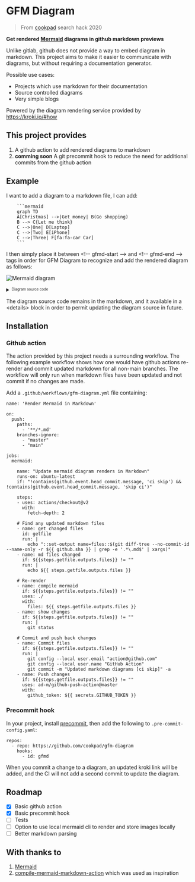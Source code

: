 # GFM Diagram

> From [cookpad](https://cookpad.com) search hack 2020

**Get rendered [Mermaid](https://mermaid-js.github.io/mermaid/#/) diagrams in github markdown previews**

Unlike gitlab, github does not provide a way to embed diagram in markdown. This project aims to make it easier to communicate with diagrams, but without requiring a documentation generator.

Possible use cases:
- Projects which use markdown for their documentation
- Source controlled diagrams
- Very simple blogs

Powered by the diagram rendering service provided by https://kroki.io/#how

## This project provides

1. A github action to add rendered diagrams to markdown
2. **comming soon** A git precommit hook to reduce the need for additional commits from the github action

## Example

I want to add a diagram to a markdown file, I can add:

````
    ```mermaid
    graph TD
    A[Christmas] -->|Get money| B(Go shopping)
    B --> C{Let me think}
    C -->|One| D[Laptop]
    C -->|Two| E[iPhone]
    C -->|Three| F[fa:fa-car Car]
    ```
````
I then simply place it between &lt;!-- gfmd-start --> and &lt;!-- gfmd-end --> tags in order for GFM Diagram to recognize and add the rendered diagram as follows:

<!-- gfmd-start -->
![Mermaid diagram](https://kroki.io/mermaid/svg/eNpLL0osyFAIceFyjHbOKMosLslNLI5V0NW1q3FPLVHIzc9LraxRcNJwz1cozsgvKMjMS9fkcgLJKzhX-4BUpCqUZGTmZddyOYN1-eel1ii4RPskFpTkF8RCBUPK82sUXKMzAzKA5sEFM4pSgWrdotMSrdISdZMTixScE4tiAXpCLw8=)

<details>
<summary><sup><sub>Diagram source code</sub></sup></summary>

```mermaid
graph TD
A[Christmas] -->|Get money| B(Go shopping)
B --> C{Let me think}
C -->|One| D[Laptop]
C -->|Two| E[iPhone]
C -->|Three| F[fa:fa-car Car]
```
</details>
<!-- gfmd-end -->

The diagram source code remains in the markdown, and it available in a &lt;details> block in order to permit updating the diagram source in future.

## Installation

### Github action

The action provided by this project needs a surrounding workflow. The following example workflow shows how one would have github actions re-render and commit updated markdown for all non-main branches. The workflow will only run when markdown files have been updated and not commit if no changes are made.

Add a `.github/workflows/gfm-diagram.yml` file containing:
```
name: 'Render Mermaid in Markdown'

on:
  push:
    paths:
      - '**/*.md'
    branches-ignore:
      - "master"
      - "main"

jobs:
  mermaid:

    name: "Update mermaid diagram renders in Markdown"
    runs-on: ubuntu-latest
    if: "!contains(github.event.head_commit.message, 'ci skip') && !contains(github.event.head_commit.message, 'skip ci')"

    steps:
    - uses: actions/checkout@v2
      with:
        fetch-depth: 2

    # Find any updated markdown files
    - name: get changed files
      id: getfile
      run: |
        echo "::set-output name=files::$(git diff-tree --no-commit-id --name-only -r ${{ github.sha }} | grep -e '.*\.md$' | xargs)"
    - name: md files changed
      if: ${{steps.getfile.outputs.files}} != ""
      run: |
        echo ${{ steps.getfile.outputs.files }}

    # Re-render
    - name: compile mermaid
      if: ${{steps.getfile.outputs.files}} != ""
      uses: ./
      with:
        files: ${{ steps.getfile.outputs.files }}
    - name: show changes
      if: ${{steps.getfile.outputs.files}} != ""
      run: |
        git status

    # Commit and push back changes
    - name: Commit files
      if: ${{steps.getfile.outputs.files}} != ""
      run: |
        git config --local user.email "action@github.com"
        git config --local user.name "GitHub Action"
        git commit -m "Updated markdown diagrams [ci skip]" -a
    - name: Push changes
      if: ${{steps.getfile.outputs.files}} != ""
      uses: ad-m/github-push-action@master
      with:
        github_token: ${{ secrets.GITHUB_TOKEN }}

```

### Precommit hook

In your project, install [precommit](https://pre-commit.com/), then add the following to `.pre-commit-config.yaml`:

```
repos:
  - repo: https://github.com/cookpad/gfm-diagram
    hooks:
      - id: gfmd
```

When you commit a change to a diagram, an updated kroki link will be added, and the CI will not add a second commit to update the diagram.

## Roadmap

- [x] Basic github action
- [x] Basic precommit hook
- [ ] Tests
- [ ] Option to use local mermaid cli to render and store images locally
- [ ] Better markdown parsing

## With thanks to

1. [Mermaid](https://mermaid-js.github.io/mermaid/#/)
1. [compile-mermaid-markdown-action](https://github.com/neenjaw/compile-mermaid-markdown-action) which was used as inspiration

